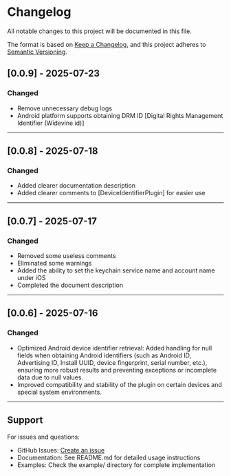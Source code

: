 # Changelog

All notable changes to this project will be documented in this file.

The format is based on [Keep a Changelog](https://keepachangelog.com/en/1.0.0/),
and this project adheres to [Semantic Versioning](https://semver.org/spec/v2.0.0.html).

## [0.0.9] - 2025-07-23

### Changed

- Remove unnecessary debug logs
- Android platform supports obtaining DRM ID [Digital Rights Management Identifier (Widevine id)]

---

## [0.0.8] - 2025-07-18

### Changed

- Added clearer documentation description
- Added clearer comments to [DeviceIdentifierPlugin] for easier use

---

## [0.0.7] - 2025-07-17

### Changed

- Removed some useless comments
- Eliminated some warnings
- Added the ability to set the keychain service name and account name under iOS
- Completed the document description

---

## [0.0.6] - 2025-07-16

### Changed

- Optimized Android device identifier retrieval: Added handling for null fields when obtaining Android identifiers (such as Android ID, Advertising ID, Install UUID, device fingerprint, serial number, etc.), ensuring more robust results and preventing exceptions or incomplete data due to null values.
- Improved compatibility and stability of the plugin on certain devices and special system environments.

---

## Support

For issues and questions:
- GitHub Issues: [Create an issue](https://github.com/hicyh/device_identifier_plugin/issues)
- Documentation: See README.md for detailed usage instructions
- Examples: Check the example/ directory for complete implementation
